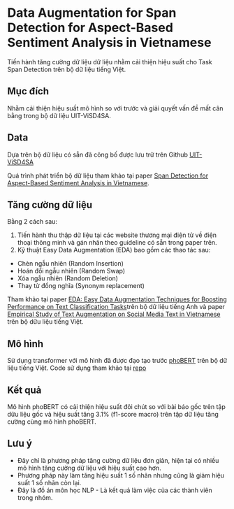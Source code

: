 # Data Augmentation for Span Detection for Aspect-Based Sentiment Analysis in Vietnamese

Tiến hành tăng cường dữ liệu dữ liệu nhằm cải thiện hiệu suất cho Task Span Detection trên bộ dữ liệu tiếng Việt.

## Mục đích
Nhằm cải thiện hiệu suất mô hình so với trước và giải quyết vấn đề mất cân bằng trong bộ dữ liệu UIT-ViSD4SA.

## Data
Dựa trên bộ dữ liệu có sẵn đã công bố được lưu trữ trên Github [UIT-ViSD4SA](https://github.com/kimkim00/UIT-ViSD4SA)

Quá trình phát triển bộ dữ liệu tham khảo tại paper [Span Detection for Aspect-Based Sentiment Analysis in Vietnamese](https://aclanthology.org/2021.paclic-1.34.pdf).

## Tăng cường dữ liệu
Bằng 2 cách sau:
  1. Tiến hành thu thập dữ liệu tại các website thương mại điện tử về điện thoại thông minh và gán nhãn theo guideline có sẵn trong paper trên.
  2. Kỹ thuật Easy Data Augmentation (EDA) bao gồm các thao tác sau: 
  * Chèn ngẫu nhiên (Random Insertion)
  * Hoán đổi ngẫu nhiên (Random Swap)
  * Xóa ngẫu nhiên (Random Deletion)
  * Thay từ đồng nghĩa (Synonym replacement)
  
  Tham khảo tại paper [EDA: Easy Data Augmentation Techniques for Boosting Performance on Text Classification Tasks](https://arxiv.org/abs/1901.11196)trên bộ dữ liệu tiếng Anh và paper [Empirical Study of Text Augmentation on Social Media Text in Vietnamese](https://aclanthology.org/2020.paclic-1.53/) trên bộ dữu liệu tiếng Việt.
  
## Mô hình
Sử dụng transformer với mô hình đã được đạo tạo trước [phoBERT](https://aclanthology.org/2020.findings-emnlp.92/) trên bộ dữ liệu tiếng Việt.
Code sử dụng tham khảo tại [repo](https://github.com/datnnt1997/ViSA)

## Kết quả
Mô hình phoBERT có cải thiện hiệu suất đôi chút so với bài báo gốc trên tập dữu liệu gốc và hiệu suất tăng 3.1% (f1-score macro) trên tập dữ liệu tăng cường cùng mô hình phoBERT.

## Lưu ý
* Đây chỉ là phương pháp tăng cường dữ liệu đơn giản, hiện tại có nhiều mô hình tăng cường dữ liệu với hiệu suất cao hơn.
* Phương pháp này làm tăng hiệu suất 1 số nhãn nhưng cũng là giảm hiệu suất 1 số nhãn còn lại.
* Đây là đồ án môn học NLP - Là kết quả làm việc của các thành viên trong nhóm.
